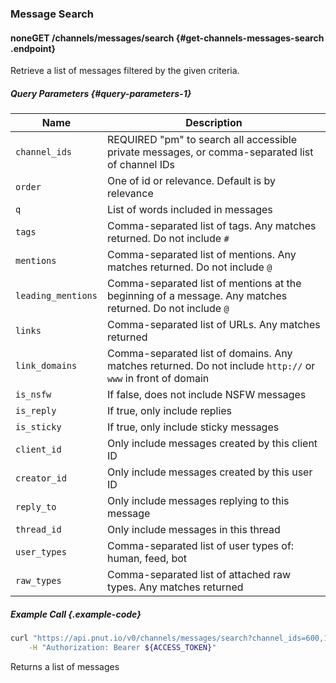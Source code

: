 ### Message Search




#### <span class="endpoint-meta"><i class="fa fa-unlock" aria-hidden="true"></i> none</span><span class="method method-get">GET</span> /channels/messages/search [<i class="fa fa-paragraph" aria-hidden="true"></i>](#get-channels-messages-search) {#get-channels-messages-search .endpoint}

Retrieve a list of messages filtered by the given criteria.

##### Query Parameters [<i class="fa fa-paragraph" aria-hidden="true"></i>](#query-parameters-1) {#query-parameters-1}

Name|Description
-|-
`channel_ids`|REQUIRED "pm" to search all accessible private messages, or comma-separated list of channel IDs
`order`|One of id or relevance. Default is by relevance
`q`|List of words included in messages
`tags`|Comma-separated list of tags. Any matches returned. Do not include `#`
`mentions`|Comma-separated list of mentions. Any matches returned. Do not include `@`
`leading_mentions`|Comma-separated list of mentions at the beginning of a message. Any matches returned. Do not include `@`
`links`|Comma-separated list of URLs. Any matches returned
`link_domains`|Comma-separated list of domains. Any matches returned. Do not include `http://` or `www` in front of domain
`is_nsfw`|If false, does not include NSFW messages
`is_reply`|If true, only include replies
`is_sticky`|If true, only include sticky messages
`client_id`|Only include messages created by this client ID
`creator_id`|Only include messages created by this user ID
`reply_to`|Only include messages replying to this message
`thread_id`|Only include messages in this thread
`user_types`|Comma-separated list of user types of: human, feed, bot
`raw_types`|Comma-separated list of attached raw types. Any matches returned

##### Example Call {.example-code}

```bash
curl "https://api.pnut.io/v0/channels/messages/search?channel_ids=600,18" \
    -H "Authorization: Bearer ${ACCESS_TOKEN}"
```

Returns a list of messages

```json

```
